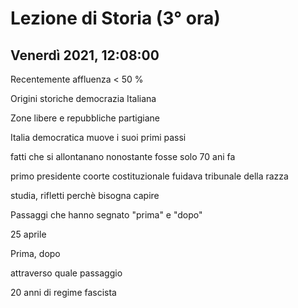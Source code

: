 #  Lezione di Storia (3° ora)
## Venerdì 2021, 12:08:00


Recentemente affluenza < 50 %


Origini storiche democrazia
Italiana


Zone libere e repubbliche partigiane

Italia democratica muove i suoi primi passi


fatti che si allontanano nonostante fosse solo 70 ani fa


primo presidente coorte costituzionale fuidava tribunale della razza


studia, rifletti perchè bisogna capire

Passaggi che hanno segnato "prima" e "dopo"

25 aprile

Prima, dopo

attraverso quale passaggio

20 anni di regime fascista
<!--stackedit_data:
eyJoaXN0b3J5IjpbLTExNDA4NzY5MjIsLTg5ODI0ODQ4MiwxOT
I2NDgxNDA1LC0xODIyMzI5MDIwXX0=
-->
